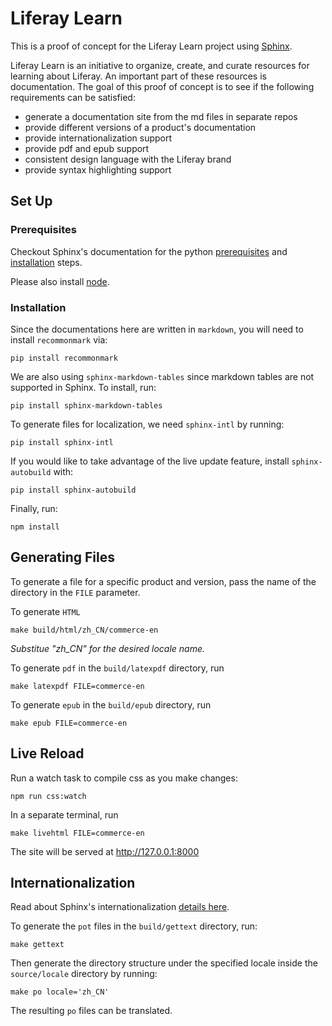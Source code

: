 # Liferay Learn

This is a proof of concept for the Liferay Learn project using [Sphinx](http://www.sphinx-doc.org/en/master/).

Liferay Learn is an initiative to organize, create, and curate resources for learning about Liferay. An important part of these resources is documentation. The goal of this proof of concept is to see if the following requirements can be satisfied:

-   generate a documentation site from the md files in separate repos
-   provide different versions of a product's documentation
-   provide internationalization support
-   provide pdf and epub support
-   consistent design language with the Liferay brand
-   provide syntax highlighting support

## Set Up

### Prerequisites

Checkout Sphinx's documentation for the python [prerequisites](http://www.sphinx-doc.org/en/master/intro.html#prerequisites) and [installation](http://www.sphinx-doc.org/en/master/usage/installation.html) steps.

Please also install [node](https://nodejs.org/en/).

### Installation

Since the documentations here are written in `markdown`, you will need to install `recommonmark` via:

```
pip install recommonmark
```

We are also using `sphinx-markdown-tables` since markdown tables are not supported in Sphinx. To install, run:

```
pip install sphinx-markdown-tables
```

To generate files for localization, we need `sphinx-intl` by running:

```
pip install sphinx-intl
```

If you would like to take advantage of the live update feature, install `sphinx-autobuild` with:

```
pip install sphinx-autobuild
```

Finally, run:

```
npm install
```

## Generating Files

To generate a file for a specific product and version, pass the name of the directory in the `FILE` parameter.

To generate `HTML` 

```
make build/html/zh_CN/commerce-en
```
_Substitue "zh_CN" for the desired locale name._

To generate `pdf` in the `build/latexpdf` directory, run

```
make latexpdf FILE=commerce-en
```

To generate `epub` in the `build/epub` directory, run

```
make epub FILE=commerce-en
```

## Live Reload

Run a watch task to compile css as you make changes:

```
npm run css:watch
```

In a separate terminal, run

```
make livehtml FILE=commerce-en
```

The site will be served at http://127.0.0.1:8000

## Internationalization

Read about Sphinx's internationalization [details here](http://www.sphinx-doc.org/en/master/usage/advanced/intl.html).

To generate the `pot` files in the `build/gettext` directory, run:

```
make gettext
```

Then generate the directory structure under the specified locale inside the `source/locale` directory by running:

```
make po locale='zh_CN'
```

The resulting `po` files can be translated.